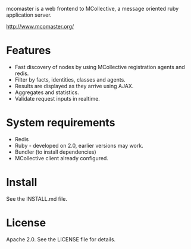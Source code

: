 mcomaster is a web frontend to MCollective, a message oriented ruby application server.

http://www.mcomaster.org/

Features
========================

*   Fast discovery of nodes by using MCollective registration agents and redis.
*   Filter by facts, identities, classes and agents.
*   Results are displayed as they arrive using AJAX.
*   Aggregates and statistics.
*   Validate request inputs in realtime.

System requirements
========================

*   Redis
*   Ruby - developed on 2.0, earlier versions may work.
*   Bundler (to install dependencies)
*   MCollective client already configured.

Install
========================

See the INSTALL.md file.

License
========================

Apache 2.0. See the LICENSE file for details.
